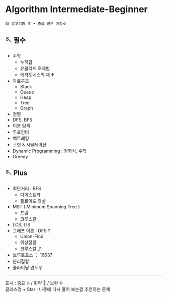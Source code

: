 # Algorithm Intermediate-Beginner

```
😷 알고리즘 초 • 중급 공부 저장소
```

## 🪡 필수
- 수학 
  - 누적합
  - 유클리드 호제법
  - 에라토네스의 체 ➕
- 자료구조
  - Stack 
  - Queue
  - Heap
  - Tree
  - Graph
- 정렬
- DFS, BFS
- 이분 탐색
- 투포인터
- 백트래킹
- 구현 & 시뮬레이션
- Dynamic Programming : 점화식, 수학
- Greedy

## 🪡 Plus
- 최단거리 : BFS
  - 다익스트라
  - 플로이드 와샬
- MST ( Minimum Spanning Tree )
  - 프림
  - 크루스칼
- LCS, LIS
- 그래프 이론 : DFS ? 
  - Union-Find
  - 위상절렬
  - 크루스칼,,?
- 브루트포스 ： 16637
- 분리집합
- 슬라이딩 윈도우

---
표시 : 중요 🔥 / 취약 💊 / 보완 ➕   
클래스명 + Star : 나중에 다시 풀어 보는걸 추천하는 문제
